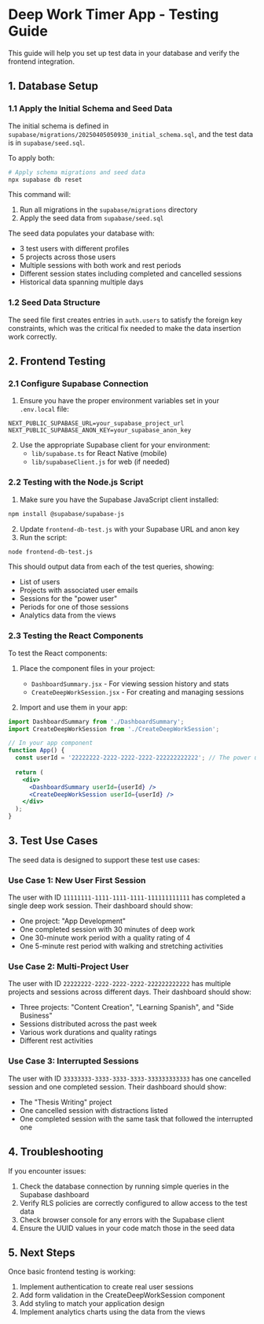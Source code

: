 # Deep Work Timer App - Testing Guide

This guide will help you set up test data in your database and verify the frontend integration.

## 1. Database Setup

### 1.1 Apply the Initial Schema and Seed Data

The initial schema is defined in `supabase/migrations/20250405050930_initial_schema.sql`, and the test data is in `supabase/seed.sql`.

To apply both:

```bash
# Apply schema migrations and seed data
npx supabase db reset
```

This command will:
1. Run all migrations in the `supabase/migrations` directory
2. Apply the seed data from `supabase/seed.sql`

The seed data populates your database with:
- 3 test users with different profiles
- 5 projects across those users
- Multiple sessions with both work and rest periods
- Different session states including completed and cancelled sessions
- Historical data spanning multiple days 

### 1.2 Seed Data Structure

The seed file first creates entries in `auth.users` to satisfy the foreign key constraints, which was the critical fix needed to make the data insertion work correctly.

## 2. Frontend Testing

### 2.1 Configure Supabase Connection

1. Ensure you have the proper environment variables set in your `.env.local` file:

```
NEXT_PUBLIC_SUPABASE_URL=your_supabase_project_url
NEXT_PUBLIC_SUPABASE_ANON_KEY=your_supabase_anon_key
```

2. Use the appropriate Supabase client for your environment:
   - `lib/supabase.ts` for React Native (mobile)
   - `lib/supabaseClient.js` for web (if needed)

### 2.2 Testing with the Node.js Script

1. Make sure you have the Supabase JavaScript client installed:

```bash
npm install @supabase/supabase-js
```

2. Update `frontend-db-test.js` with your Supabase URL and anon key
3. Run the script:

```bash
node frontend-db-test.js
```

This should output data from each of the test queries, showing:
- List of users
- Projects with associated user emails
- Sessions for the "power user"
- Periods for one of those sessions
- Analytics data from the views

### 2.3 Testing the React Components

To test the React components:

1. Place the component files in your project:
   - `DashboardSummary.jsx` - For viewing session history and stats
   - `CreateDeepWorkSession.jsx` - For creating and managing sessions

2. Import and use them in your app:

```jsx
import DashboardSummary from './DashboardSummary';
import CreateDeepWorkSession from './CreateDeepWorkSession';

// In your app component
function App() {
  const userId = '22222222-2222-2222-2222-222222222222'; // The power user ID
  
  return (
    <div>
      <DashboardSummary userId={userId} />
      <CreateDeepWorkSession userId={userId} />
    </div>
  );
}
```

## 3. Test Use Cases

The seed data is designed to support these test use cases:

### Use Case 1: New User First Session

The user with ID `11111111-1111-1111-1111-111111111111` has completed a single deep work session. Their dashboard should show:
- One project: "App Development"
- One completed session with 30 minutes of deep work
- One 30-minute work period with a quality rating of 4
- One 5-minute rest period with walking and stretching activities

### Use Case 2: Multi-Project User

The user with ID `22222222-2222-2222-2222-222222222222` has multiple projects and sessions across different days. Their dashboard should show:
- Three projects: "Content Creation", "Learning Spanish", and "Side Business"
- Sessions distributed across the past week
- Various work durations and quality ratings
- Different rest activities

### Use Case 3: Interrupted Sessions

The user with ID `33333333-3333-3333-3333-333333333333` has one cancelled session and one completed session. Their dashboard should show:
- The "Thesis Writing" project
- One cancelled session with distractions listed
- One completed session with the same task that followed the interrupted one

## 4. Troubleshooting

If you encounter issues:

1. Check the database connection by running simple queries in the Supabase dashboard
2. Verify RLS policies are correctly configured to allow access to the test data
3. Check browser console for any errors with the Supabase client
4. Ensure the UUID values in your code match those in the seed data

## 5. Next Steps

Once basic frontend testing is working:

1. Implement authentication to create real user sessions
2. Add form validation in the CreateDeepWorkSession component
3. Add styling to match your application design
4. Implement analytics charts using the data from the views 